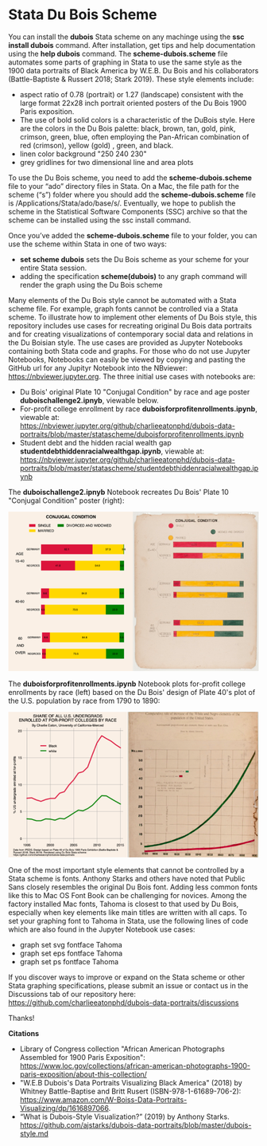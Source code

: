 # Stata Du Bois Scheme

You can install the **dubois** Stata scheme on any machinge using the **ssc install dubois** command. After installation, get tips and help documentation using the **help dubois** command. The **scheme-dubois.scheme** file automates some parts of graphing in Stata to use the same style as the 1900 data portraits of Black America by W.E.B. Du Bois and his collaborators (Battle-Baptiste & 
Russert 2018; Stark 2019). These style elements include:
* aspect ratio of 0.78 (portrait) or 1.27 (landscape) consistent with the large format 22x28 inch portrait oriented posters of the Du Bois 1900 Paris exposition.
* The use of bold solid colors is a characteristic of the DuBois style. Here are the colors in the Du Bois palette: black, brown, tan, gold, pink, crimson, green, blue, often employing the Pan-African combination of red (crimson), yellow (gold) , green, and black.
* linen color background "250 240 230"
* grey gridlines for two dimensional line and area plots

To use the Du Bois scheme, you need to add the **scheme-dubois.scheme** file to your “ado” directory files in Stata. On a Mac, the file path for the scheme (“s”) folder where you should add the **scheme-dubois.scheme** file is /Applications/Stata/ado/base/s/. Eventually, we hope to publish the scheme in the Statistical Software Components (SSC) archive so that the scheme can be installed using the ssc install command.

Once you’ve added the **scheme-dubois.scheme** file to your folder, you can use the scheme within Stata in one of two ways:
* **set scheme dubois** sets the Du Bois scheme as your scheme for your entire Stata session.
* adding the specification **scheme(dubois)** to any graph command will render the graph using the Du Bois scheme

Many elements of the Du Bois style cannot be automated with a Stata scheme file. For example, graph fonts cannot be controlled via a Stata scheme. To illustrate how to implement other elements of Du Bois style, this repository includes use cases for recreating original Du Bois data portraits and for creating visualizations of contemporary social data and relations in the Du Boisian style. The use cases are provided as Jupyter Notebooks containing both Stata code and graphs. For those who do not use Jupyter Notebooks, Notebooks can easily be viewed by copying and pasting the GitHub url for any Jupityr Notebook into the NBviewer: https://nbviewer.jupyter.org. The three initial use cases with notebooks are:
* Du Bois' original Plate 10 "Conjugal Condition" by race and age poster **duboischallenge2.ipnyb**, viewable below. 
* For-profit college enrollment by race **duboisforprofitenrollments.ipynb**, viewable at: https://nbviewer.jupyter.org/github/charlieeatonphd/dubois-data-portraits/blob/master/statascheme/duboisforprofitenrollments.ipynb
* Student debt and the hidden racial wealth gap **studentdebthiddenracialwealthgap.ipynb**, viewable at: https://nbviewer.jupyter.org/github/charlieeatonphd/dubois-data-portraits/blob/master/statascheme/studentdebthiddenracialwealthgap.ipynb

The **duboischallenge2.ipnyb** Notebook recreates Du Bois' Plate 10 "Conjugal Condition" poster (right):

![challenge2](challenge2sidebyside.png)

The **duboisforprofitenrollments.ipynb** Notebook plots for-profit college enrollments by race (left) based on the Du Bois' design of Plate 40's plot of the U.S. population by race from 1790 to 1890:

![forprofitsvsplate40](duboisforprofitsvspopulation19701890.png)

One of the most important style elements that cannot be controlled by a Stata scheme is fonts. Anthony Starks and others have noted that Public Sans closely resembles the original Du Bois font. Adding less common fonts like this to Mac OS Font Book can be challenging for novices. Among the factory installed Mac fonts, Tahoma is closest to that used by Du Bois, especially when key elements like main titles are written with all caps. To set your graphing font to Tahoma in Stata, use the following lines of code which are also found in the Jupyter Notebook use cases:
* graph set svg fontface Tahoma
* graph set eps fontface Tahoma
* graph set ps fontface Tahoma

If you discover ways to improve or expand on the Stata scheme or other Stata graphing specifications, please submit an issue or contact us in the Discussions tab of our repository here: https://github.com/charlieeatonphd/dubois-data-portraits/discussions

Thanks!

**Citations**
* Library of Congress collection "African American Photographs Assembled for 1900 Paris Exposition": https://www.loc.gov/collections/african-american-photographs-1900-paris-exposition/about-this-collection/ 
* "W.E.B Dubois's Data Portraits Visualizing Black America" (2018) by Whitney Battle-Baptise and Britt Rusert (ISBN-978-1-61689-706-2): https://www.amazon.com/W-Boiss-Data-Portraits-Visualizing/dp/1616897066.
* “What is Dubois-Style Visualization?” (2019) by Anthony Starks. https://github.com/ajstarks/dubois-data-portraits/blob/master/dubois-style.md